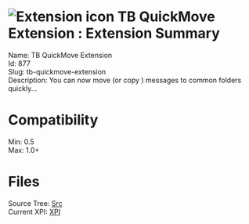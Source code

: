 # ![Extension icon](https://addons.thunderbird.net/static/img/addon-icons/default-64.png) TB QuickMove Extension : Extension Summary

Name: TB QuickMove Extension  
Id: 877  
Slug: tb-quickmove-extension  
Description: You can now move (or copy ) messages to common folders quickly...
  

# Compatibility
Min: 0.5  
Max: 1.0+  

# Files

Source Tree: [Src](C:/Dev/Thunderbird/ThunderKdB/xall/xOther/877-tb-quickmove-extension/src)  
Current XPI: [XPI](C:/Dev/Thunderbird/ThunderKdB/xall/xOther/877-tb-quickmove-extension/xpi)  




